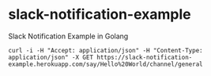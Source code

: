 # slack-notification-example
Slack Notification Example in Golang

```
curl -i -H "Accept: application/json" -H "Content-Type: application/json" -X GET https://slack-notification-example.herokuapp.com/say/Hello%20World/channel/general
```
